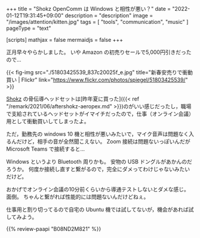 +++
title = "Shokz OpenComm は Windows と相性が悪い？"
date =  "2022-01-12T19:31:45+09:00"
description = "description"
image = "/images/attention/kitten.jpg"
tags = [ "tools", "communication", "music" ]
pageType = "text"

[scripts]
  mathjax = false
  mermaidjs = false
+++

正月早々やらかしました。
いや Amazon の初売りセールで5,000円引きだったので...

{{< fig-img src="./51803425539_837c20025f_e.jpg" title="新春安売りで衝動買い | Flickr" link="https://www.flickr.com/photos/spiegel/51803425539/" >}}

[Shokz] の骨伝導ヘッドセットは[昨年夏に買った]({{< ref "/remark/2021/06/aftershokz-aeropex.md" >}})のがいい感じだったし，職場で支給されているヘッドセットがイマイチだったので，仕事（オンライン会議）用として衝動買いしてしまったよ。

ただ，勤務先の windows 10 機と相性が悪いみたいで，マイク音声は問題なく入るんだけど，相手の音が全然聞こえない。
Zoom 接続は問題ないっぽいんだが Microsoft Teams で接続すると...

Windows というより Bluetooth 周りかも。
安物の USB ドングルがあかんのだろうか。
何度か接続し直すと繋がるので，完全にダメってわけじゃないみたいだけど。

おかげでオンライン会議の10分前くらいから導通テストしないとダメな感じ。
面倒。
ちゃんと繋がれば性能的には問題ないんだけどねぇ。

仕事用と割り切ってるので自宅の Ubuntu 機では試してないが，機会があれば試してみよう。

[Shokz]:https://shokz.com/ "Shokz Official | The Professional Bone Conduction Headphones Pioneer"

{{% review-paapi "B08ND2M821" %}} <!-- Shokz OpenComm -->
